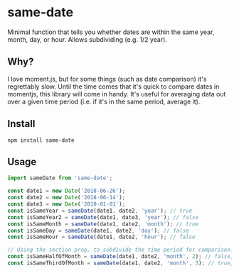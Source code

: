 # same-date
Minimal function that tells you whether dates are within the same year, month, day, or hour. Allows subdividing (e.g. 1/2 year).

## Why?
I love moment.js, but for some things (such as date comparison) it's regrettably slow. Until the time comes that it's quick to compare dates in momentjs, this library will come in handy. It's useful for averaging data out over a given time period (i.e. if it's in the same period, average it).

## Install
```
npm install same-date
```

## Usage
```javascript
import sameDate from 'same-date';

const date1 = new Date('2018-06-26');
const date2 = new Date('2018-06-14');
const date3 = new Date('2019-01-01');
const isSameYear = sameDate(date1, date2, 'year'); // true
const isSameYear2 = sameDate(date1, date3, 'year'); // false
const isSameMonth = sameDate(date1, date2, 'month'); // true
const isSameDay = sameDate(date1, date2, 'day'); // false
const isSameHour = sameDate(date1, date2, 'hour'); // false

// Using the section prop, to subdivide the time period for comparison.
const isSameHalfOfMonth = sameDate(date1, date2, 'month', 2); // false, different halves of the month
const isSameThirdOfMonth = sameDate(date1, date2, 'month', 3); // true, same third of the month